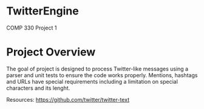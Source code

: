 # TwitterEngine
COMP 330 Project 1

# Project Overview
The goal of project is designed to process Twitter-like messages using a parser and unit tests to ensure the code works properly. Mentions, hashtags and URLs have special requirements including a limitation on special characters and its lenght. 


Resources:
https://github.com/twitter/twitter-text

